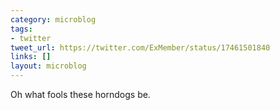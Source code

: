```yaml
---
category: microblog
tags:
- twitter
tweet_url: https://twitter.com/ExMember/status/17461501840
links: []
layout: microblog
---
```

Oh what fools these horndogs be.
